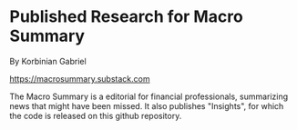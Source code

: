 # Published Research for Macro Summary
By Korbinian Gabriel

https://macrosummary.substack.com

The Macro Summary is a editorial for financial professionals, summarizing news that might have been missed. 
It also publishes "Insights", for which the code is released on this github repository. 
